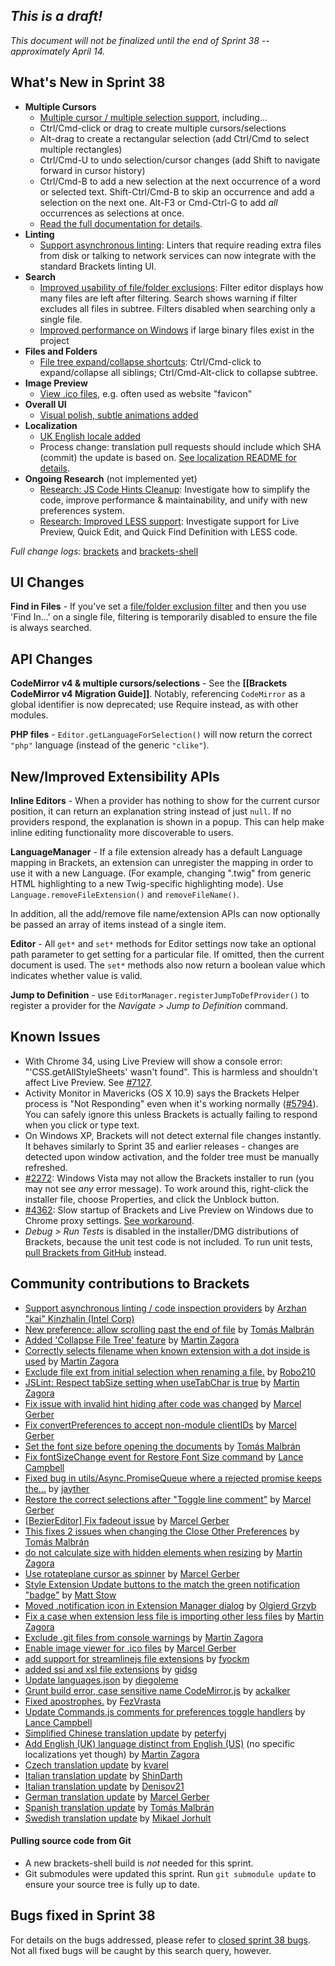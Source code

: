 _This is a draft!_
--------------------
_This document will not be finalized until the end of Sprint 38 -- approximately April 14._

What's New in Sprint 38
-----------------------
* **Multiple Cursors**
    * [Multiple cursor / multiple selection support](https://trello.com/c/g58aNzCz/1187-finish-multiple-selection-multiple-cursor-support), including...
    * Ctrl/Cmd-click or drag to create multiple cursors/selections
    * Alt-drag to create a rectangular selection (add Ctrl/Cmd to select multiple rectangles)
    * Ctrl/Cmd-U to undo selection/cursor changes (add Shift to navigate forward in cursor history)
    * Ctrl/Cmd-B to add a new selection at the next occurrence of a word or selected text. Shift-Ctrl/Cmd-B to skip an occurrence and add a selection on the next one. Alt-F3 or Cmd-Ctrl-G to add _all_ occurrences as selections at once.
    * [Read the full documentation for details](https://github.com/adobe/brackets/wiki/Working-with-Multiple-Selections).
* **Linting**
    * [Support asynchronous linting](https://github.com/adobe/brackets/pull/6530): Linters that require reading extra files from disk or talking to network services can now integrate with the standard Brackets linting UI.
* **Search**
    * [Improved usability of file/folder exclusions](https://github.com/adobe/brackets/pull/7400): Filter editor displays how many files are left after filtering. Search shows warning if filter excludes all files in subtree. Filters disabled when searching only a single file.
    * [Improved performance on Windows](https://github.com/adobe/brackets/pull/7290) if large binary files exist in the project
* **Files and Folders**
    * [File tree expand/collapse shortcuts](https://github.com/adobe/brackets/pull/7026/files): Ctrl/Cmd-click to expand/collapse all siblings; Ctrl/Cmd-Alt-click to collapse subtree.
* **Image Preview**
    * [View .ico files](https://github.com/adobe/brackets/pull/7201), e.g. often used as website "favicon"
* **Overall UI**
    * [Visual polish, subtle animations added](https://github.com/adobe/brackets/pull/5921)
* **Localization**
    * [UK English locale added](https://github.com/adobe/brackets/pull/7333)
    * Process change: translation pull requests should include which SHA (commit) the update is based on.  [See localization README for details](https://github.com/adobe/brackets/blob/master/src/nls/README.md).
* **Ongoing Research** (not implemented yet)
    * [Research: JS Code Hints Cleanup](https://trello.com/c/heHZlATB/1158-research-js-code-hints-cleanup): Investigate how to simplify the code, improve performance & maintainability, and unify with new preferences system.
    * [Research: Improved LESS support](https://trello.com/c/qv5gTqXp/1163-s-research-early-less-support): Investigate support for Live Preview, Quick Edit, and Quick Find Definition with LESS code.

_Full change logs:_ [brackets](https://github.com/adobe/brackets/compare/sprint-37...sprint-38#commits_bucket) and [brackets-shell](https://github.com/adobe/brackets-shell/compare/sprint-37...sprint-38#commits_bucket)


UI Changes
----------
**Find in Files** - If you've set a [file/folder exclusion filter](https://github.com/adobe/brackets/wiki/Using-File-Filters) and then you use 'Find In...' on a single file, filtering is temporarily disabled to ensure the file is always searched.


API Changes
-----------
**CodeMirror v4 & multiple cursors/selections** - See the **[[Brackets CodeMirror v4 Migration Guide]]**. Notably, referencing `CodeMirror` as a global identifier is now deprecated; use Require instead, as with other modules.

**PHP files** - `Editor.getLanguageForSelection()` will now return the correct `"php"` language (instead of the generic `"clike"`).

New/Improved Extensibility APIs
-------------------------------
**Inline Editors** - When a provider has nothing to show for the current cursor position, it can return an explanation string instead of just `null`. If no providers respond, the explanation is shown in a popup. This can help make inline editing functionality more discoverable to users.

**LanguageManager** - If a file extension already has a default Language mapping in Brackets, an extension can unregister the mapping in order to use it with a new Language. (For example, changing ".twig" from generic HTML highlighting to a new Twig-specific highlighting mode). Use `Language.removeFileExtension()` and `removeFileName()`.

In addition, all the add/remove file name/extension APIs can now optionally be passed an array of items instead of a single item.

**Editor** - All `get*` and `set*` methods for Editor settings now take an optional path parameter to get setting for a particular file. If omitted, then the current document is used. The `set*` methods also now return a boolean value which indicates whether value is valid.

**Jump to Definition** - use `EditorManager.registerJumpToDefProvider()` to register a provider for the _Navigate > Jump to Definition_ command.


Known Issues
------------
* With Chrome 34, using Live Preview will show a console error: "'CSS.getAllStyleSheets' wasn't found". This is harmless and shouldn't affect Live Preview. See [#7127](https://github.com/adobe/brackets/issues/7127).
* Activity Monitor in Mavericks (OS X 10.9) says the Brackets Helper process is "Not Responding" even when it's working normally ([#5794](https://github.com/adobe/brackets/issues/5794)). You can safely ignore this unless Brackets is actually failing to respond when you click or type text.
* On Windows XP, Brackets will not detect external file changes instantly. It behaves similarly to Sprint 35 and earlier releases - changes are detected upon window activation, and the folder tree must be manually refreshed.
* [#2272](https://github.com/adobe/brackets/issues/2272): Windows Vista may not allow the Brackets installer to run (you may not see _any_ error message). To work around this, right-click the installer file, choose Properties, and click the Unblock button.
* [#4362](https://github.com/adobe/brackets/issues/4362): Slow startup of Brackets and Live Preview on Windows due to Chrome proxy settings. [See workaround](https://support.google.com/chrome/answer/106010?hl=en).
* _Debug > Run Tests_ is disabled in the installer/DMG distributions of Brackets, because the unit test code is not included. To run unit tests, [pull Brackets from GitHub](https://github.com/adobe/brackets/wiki/How-to-Hack-on-Brackets#wiki-getcode) instead.


Community contributions to Brackets
-----------------------------------
* [Support asynchronous linting / code inspection providers](https://github.com/adobe/brackets/pull/6530) by [Arzhan "kai" Kinzhalin (Intel Corp)](https://github.com/busykai)
* [New preference: allow scrolling past the end of file](https://github.com/adobe/brackets/pull/7142) by [Tomás Malbrán](https://github.com/TomMalbran)
* [Added 'Collapse File Tree' feature](https://github.com/adobe/brackets/pull/7026) by [Martin Zagora](https://github.com/zaggino)
* [Correctly selects filename when known extension with a dot inside is used](https://github.com/adobe/brackets/pull/7242) by [Martin Zagora](https://github.com/zaggino)
* [Exclude file ext from initial selection when renaming a file.](https://github.com/adobe/brackets/pull/7209) by [Robo210](https://github.com/Robo210)
* [JSLint: Respect tabSize setting when useTabChar is true](https://github.com/adobe/brackets/pull/7243) by [Martin Zagora](https://github.com/zaggino)
* [Fix issue with invalid hint hiding after code was changed](https://github.com/adobe/brackets/pull/7235) by [Marcel Gerber](https://github.com/SAPlayer)
* [Fix convertPreferences to accept non-module clientIDs](https://github.com/adobe/brackets/pull/7415) by [Marcel Gerber](https://github.com/SAPlayer)
* [Set the font size before opening the documents](https://github.com/adobe/brackets/pull/7185) by [Tomás Malbrán](https://github.com/TomMalbran)
* [Fix fontSizeChange event for Restore Font Size command](https://github.com/adobe/brackets/pull/7443) by [Lance Campbell](https://github.com/lkcampbell)
* [Fixed bug in utils/Async.PromiseQueue where a rejected promise keeps the...](https://github.com/adobe/brackets/pull/7407) by [jayther](https://github.com/jayther)
* [Restore the correct selections after "Toggle line comment"](https://github.com/adobe/brackets/pull/7301) by [Marcel Gerber](https://github.com/SAPlayer)
* [[BezierEditor] Fix fadeout issue](https://github.com/adobe/brackets/pull/7248) by [Marcel Gerber](https://github.com/SAPlayer)
* [This fixes 2 issues when changing the Close Other Preferences](https://github.com/adobe/brackets/pull/7088) by [Tomás Malbrán](https://github.com/TomMalbran)
* [do not calculate size with hidden elements when resizing](https://github.com/adobe/brackets/pull/7417) by [Martin Zagora](https://github.com/zaggino)
* [Use rotateplane cursor as spinner](https://github.com/adobe/brackets/pull/7304) by [Marcel Gerber](https://github.com/SAPlayer)
* [Style Extension Update buttons to the match the green notification "badge"](https://github.com/adobe/brackets/pull/6315) by [Matt Stow](https://github.com/stowball)
* [Moved .notification icon in Extension Manager dialog](https://github.com/adobe/brackets/pull/7287) by [Olgierd Grzyb](https://github.com/winek)
* [Fix a case when extension less file is importing other less files](https://github.com/adobe/brackets/pull/7230) by [Martin Zagora](https://github.com/zaggino)
* [Exclude .git files from console warnings](https://github.com/adobe/brackets/pull/7332) by [Martin Zagora](https://github.com/zaggino)
* [Enable image viewer for .ico files](https://github.com/adobe/brackets/pull/7201) by [Marcel Gerber](https://github.com/SAPlayer)
* [add support for streamlinejs file extensions](https://github.com/adobe/brackets/pull/7050) by [fyockm](https://github.com/fyockm)
* [added ssi and xsl file extensions](https://github.com/adobe/brackets/pull/7210) by [gidsg](https://github.com/gidsg)
* [Update languages.json](https://github.com/adobe/brackets/pull/7249) by [diegoleme](https://github.com/diegoleme)
* [Grunt build error, case sensitive name CodeMirror.js](https://github.com/adobe/brackets/pull/7253) by [ackalker](https://github.com/ackalker)
* [Fixed apostrophes.](https://github.com/adobe/brackets/pull/7369) by [FezVrasta](https://github.com/FezVrasta)
* [Update Commands.js comments for preferences toggle handlers](https://github.com/adobe/brackets/pull/7323) by [Lance Campbell](https://github.com/lkcampbell)
* [Simplified Chinese translation update](https://github.com/adobe/brackets/pull/7259) by [peterfyj](https://github.com/peterfyj)
* [Add English (UK) language distinct from English (US)](https://github.com/adobe/brackets/pull/7333) (no specific localizations yet though) by [Martin Zagora](https://github.com/zaggino)
* [Czech translation update](https://github.com/adobe/brackets/pull/7260) by [kvarel](https://github.com/kvarel)
* [Italian translation update](https://github.com/adobe/brackets/pull/7429) by [ShinDarth](https://github.com/ShinDarth)
* [Italian translation update](https://github.com/adobe/brackets/pull/7468) by [Denisov21](https://github.com/Denisov21)
* [German translation update](https://github.com/adobe/brackets/pull/7468) by [Marcel Gerber](https://github.com/SAPlayer)
* [Spanish translation update](https://github.com/adobe/brackets/pull/7479) by [Tomás Malbrán](https://github.com/TomMalbran)
* [Swedish translation update](https://github.com/adobe/brackets/pull/7487) by [Mikael Jorhult](https://github.com/mikaeljorhult)

#### Pulling source code from Git
* A new brackets-shell build is _not_ needed for this sprint.
* Git submodules were updated this sprint. Run `git submodule update` to ensure your source tree is fully up to date.

Bugs fixed in Sprint 38
-----------------------
For details on the bugs addressed, please refer to [closed sprint 38 bugs](https://github.com/adobe/brackets/issues?labels=&milestone=25&state=closed). Not all fixed bugs will be caught by this search query, however.